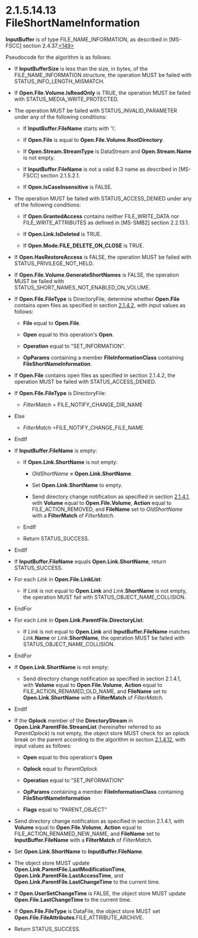 <html dir="LTR" xmlns:mshelp="http://msdn.microsoft.com/mshelp" xmlns:ddue="http://ddue.schemas.microsoft.com/authoring/2003/5" xmlns:xlink="http://www.w3.org/1999/xlink" xmlns:tool="http://www.microsoft.com/tooltip">
    <head>
        <meta http-equiv="Content-Type" content="text/html; CHARSET=utf-8"></meta>
        <meta name="save" content="history"></meta>
        <title>2.1.5.14.13 FileShortNameInformation</title>
        <xml>
            <mshelp:toctitle title="2.1.5.14.13 FileShortNameInformation"></mshelp:toctitle>
            <mshelp:rltitle title="[MS-FSA]: FileShortNameInformation"></mshelp:rltitle>
            <mshelp:keyword index="A" term="13f8d991-c37a-4156-8e29-9200c13441c9"></mshelp:keyword>
            <mshelp:attr name="DCSext.ContentType" value="open specification"></mshelp:attr>
            <mshelp:attr name="AssetID" value="13f8d991-c37a-4156-8e29-9200c13441c9"></mshelp:attr>
            <mshelp:attr name="TopicType" value="kbRef"></mshelp:attr>
            <mshelp:attr name="DCSext.Title" value="[MS-FSA]: FileShortNameInformation" />
        </xml>
    </head>
    <body>
        <div id="header">
            <h1 class="heading">2.1.5.14.13 FileShortNameInformation</h1>
        </div>
        <div id="mainSection">
            <div id="mainBody">
                <div id="allHistory" class="saveHistory"></div>
                <div id="sectionSection0" class="section" name="collapseableSection">
                    

<p><b>InputBuffer</b> is of type FILE_NAME_INFORMATION, as
described in <mshelp:link keywords="efbfe127-73ad-4140-9967-ec6500e66d5e" tabindex="0">[MS-FSCC]</mshelp:link>
section <mshelp:link keywords="80cecad8-9172-4c42-af90-f890a84f2abc" tabindex="0">2.4.37</mshelp:link>.<a id="Appendix_A_Target_149"></a><a href="4e3695bd-7574-4f24-a223-b4679c065b63.html#Appendix_A_149" aria-label="Product behavior note 149">&lt;149&gt;</a></p>

<p>Pseudocode for the algorithm is as follows:</p>

<ul><li><p><span><span> 
</span></span>If <b>InputBufferSize</b> is less than the size, in bytes, of the
FILE_NAME_INFORMATION structure, the operation MUST be failed with
STATUS_INFO_LENGTH_MISMATCH.</p>

</li><li><p><span><span> 
</span></span>If <b>Open.File.Volume.IsReadOnly</b> is TRUE, the operation MUST
be failed with STATUS_MEDIA_WRITE_PROTECTED.</p>

</li><li><p><span><span> 
</span></span>The operation MUST be failed with STATUS_INVALID_PARAMETER under
any of the following conditions:</p>

<ul><li><p><span><span>  </span></span>If <b>InputBuffer.FileName</b>
starts with '\'.</p>

</li><li><p><span><span>  </span></span>If <b>Open.File</b>
is equal to <b>Open.File.Volume.RootDirectory</b>.</p>

</li><li><p><span><span>  </span></span>If <b>Open.Stream.StreamType</b>
is DataStream and <b>Open.Stream.Name</b> is not empty.</p>

</li><li><p><span><span>  </span></span>If <b>InputBuffer.FileName</b>
is not a valid 8.3 name as described in [MS-FSCC] section <mshelp:link keywords="18e63b13-ba43-4f5f-a5b7-11e871b71f14" tabindex="0">2.1.5.2.1</mshelp:link>.</p>

</li><li><p><span><span>  </span></span>If <b>Open.IsCaseInsensitive</b>
is FALSE.</p>

</li></ul></li><li><p><span><span> 
</span></span>The operation MUST be failed with STATUS_ACCESS_DENIED under any of
the following conditions:</p>

<ul><li><p><span><span>  </span></span>If <b>Open.GrantedAccess</b>
contains neither FILE_WRITE_DATA nor FILE_WRITE_ATTRIBUTES as defined in <mshelp:link keywords="5606ad47-5ee0-437a-817e-70c366052962" tabindex="0">[MS-SMB2]</mshelp:link>
section <mshelp:link keywords="b3af3aaf-9271-4419-b326-eba0341df7d2" tabindex="0">2.2.13.1</mshelp:link>.</p>

</li><li><p><span><span>  </span></span>If <b>Open.Link.IsDeleted</b>
is TRUE.</p>

</li><li><p><span><span>  </span></span>If <b>Open.Mode.FILE_DELETE_ON_CLOSE</b>
is TRUE.</p>

</li></ul></li><li><p><span><span> 
</span></span>If <b>Open.HasRestoreAccess</b> is FALSE, the operation MUST be
failed with STATUS_PRIVILEGE_NOT_HELD.</p>

</li><li><p><span><span> 
</span></span>If <b>Open.File.Volume.GenerateShortNames</b> is FALSE, the
operation MUST be failed with STATUS_SHORT_NAMES_NOT_ENABLED_ON_VOLUME.</p>

</li><li><p><span><span> 
</span></span>If <b>Open.File.FileType</b> is DirectoryFile, determine whether <b>Open.File</b>
contains open files as specified in section <a href="133840e4-778e-44ca-9b41-da2323615075.html">2.1.4.2</a>, with input values
as follows:</p>

<ul><li><p><span><span>  </span></span><b>File</b>
equal to <b>Open.File</b>.</p>

</li><li><p><span><span>  </span></span><b>Open</b>
equal to this operation's <b>Open</b>.</p>

</li><li><p><span><span>  </span></span><b>Operation</b>
equal to &quot;SET_INFORMATION&quot;.</p>

</li><li><p><span><span>  </span></span><b>OpParams</b>
containing a member <b>FileInformationClass</b> containing <b>FileShortNameInformation</b>.</p>

</li></ul></li><li><p><span><span> 
</span></span>If <b>Open.File</b> contains open files as specified in section
2.1.4.2, the operation MUST be failed with STATUS_ACCESS_DENIED.</p>

</li><li><p><span><span> 
</span></span>If <b>Open.File.FileType</b> is DirectoryFile:</p>

<ul><li><p><span><span>  </span></span><i>FilterMatch</i>
= FILE_NOTIFY_CHANGE_DIR_NAME</p>

</li></ul></li><li><p><span><span> 
</span></span>Else</p>

<ul><li><p><span><span>  </span></span><i>FilterMatch</i>
=FILE_NOTIFY_CHANGE_FILE_NAME</p>

</li></ul></li><li><p><span><span> 
</span></span>EndIf</p>

</li><li><p><span><span> 
</span></span>If <b>InputBuffer.FileName</b> is empty:</p>

<ul><li><p><span><span>  </span></span>If <b>Open.Link.ShortName</b>
is not empty:</p>

<ul><li><p><span><span> 
</span></span><i>OldShortName</i> <b>= Open.Link.ShortName</b>.</p>

</li><li><p><span><span> 
</span></span>Set <b>Open.Link.ShortName</b> to empty.</p>

</li><li><p><span><span> 
</span></span>Send directory change notification as specified in section <a href="7f757efa-ba81-4c0e-a4c7-d11d7beed109.html">2.1.4.1</a>, with <b>Volume</b>
equal to <b>Open.File.Volume</b>, <b>Action</b> equal to FILE_ACTION_REMOVED,
and <b>FileName</b> set to <i>OldShortName</i> with a <b>FilterMatch</b> of <i>FilterMatch</i>.</p>

</li></ul></li><li><p><span><span>  </span></span>EndIf</p>

</li><li><p><span><span>  </span></span>Return
STATUS_SUCCESS.</p>

</li></ul></li><li><p><span><span> 
</span></span>EndIf</p>

</li><li><p><span><span> 
</span></span>If <b>InputBuffer.FileName</b> equals <b>Open.Link.ShortName</b>,
return STATUS_SUCCESS.</p>

</li><li><p><span><span> 
</span></span>For each <i>Link</i> in <b>Open.File.LinkList</b>:</p>

<ul><li><p><span><span>  </span></span>If <i>Link</i>
is not equal to <b>Open.Link</b> and <i>Link</i>.<b>ShortName</b> is not empty,
the operation MUST fail with STATUS_OBJECT_NAME_COLLISION.</p>

</li></ul></li><li><p><span><span> 
</span></span>EndFor</p>

</li><li><p><span><span> 
</span></span>For each <i>Link</i> in <b>Open.Link.ParentFile.DirectoryList</b>:</p>

<ul><li><p><span><span>  </span></span>If <i>Link</i>
is not equal to <b>Open.Link</b> and <b>InputBuffer.FileName</b> matches <i>Link</i>.<b>Name</b>
or <i>Link</i>.<b>ShortName</b>, the operation MUST be failed with
STATUS_OBJECT_NAME_COLLISION.</p>

</li></ul></li><li><p><span><span> 
</span></span>EndFor</p>

</li><li><p><span><span> 
</span></span>If <b>Open.Link.ShortName</b> is not empty:</p>

<ul><li><p><span><span>  </span></span>Send
directory change notification as specified in section 2.1.4.1, with <b>Volume</b>
equal to <b>Open</b>.<b>File.Volume</b>, <b>Action</b> equal to
FILE_ACTION_RENAMED_OLD_NAME, and <b>FileName</b> set to <b>Open.Link.ShortName</b>
with a <b>FilterMatch</b> of <i>FilterMatch</i>.</p>

</li></ul></li><li><p><span><span> 
</span></span>EndIf</p>

</li><li><p><span><span> 
</span></span>If the <b>Oplock</b> member of the <b>DirectoryStream</b> in <b>Open.Link.ParentFile.StreamList</b>
(hereinafter referred to as <i>ParentOplock</i>) is not empty, the object store
MUST check for an oplock break on the parent according to the algorithm in
section <a href="306239fb-cb60-49fe-b293-df4d1a5f757a.html">2.1.4.12</a>, with
input values as follows:</p>

<ul><li><p><span><span>  </span></span><b>Open</b>
equal to this operation's <b>Open</b></p>

</li><li><p><span><span>  </span></span><b>Oplock</b>
equal to <i>ParentOplock</i></p>

</li><li><p><span><span>  </span></span><b>Operation</b>
equal to &quot;SET_INFORMATION&quot;</p>

</li><li><p><span><span>  </span></span><b>OpParams</b>
containing a member <b>FileInformationClass</b> containing <b>FileShortNameInformation</b></p>

</li><li><p><span><span>  </span></span><b>Flags</b>
equal to &quot;PARENT_OBJECT&quot;</p>

</li></ul></li><li><p><span><span> 
</span></span>Send directory change notification as specified in section 2.1.4.1,
with <b>Volume</b> equal to <b>Open</b>.<b>File.Volume</b>, <b>Action</b> equal
to FILE_ACTION_RENAMED_NEW_NAME, and <b>FileName</b> set to <b>InputBuffer.FileName</b>
with a <b>FilterMatch</b> of <i>FilterMatch</i>.</p>

</li><li><p><span><span> 
</span></span>Set <b>Open.Link.ShortName</b> to <b>InputBuffer.FileName</b>.</p>

</li><li><p><span><span> 
</span></span>The object store MUST update <b>Open.Link.ParentFile.LastModificationTime</b>,
<b>Open.Link.ParentFile.LastAccessTime</b>, and <b>Open.Link.ParentFile.LastChangeTime</b>
to the current time.</p>

</li><li><p><span><span> 
</span></span>If <b>Open.UserSetChangeTime</b> is FALSE, the object store MUST
update <b>Open.File.LastChangeTime</b> to the current time.</p>

</li><li><p><span><span> 
</span></span>If <b>Open.File.FileType</b> is DataFile, the object store MUST
set <b>Open.File.FileAttributes</b>.FILE_ATTRIBUTE_ARCHIVE.</p>

</li><li><p><span><span> 
</span></span>Return STATUS_SUCCESS.</p>

</li></ul>
                </div>
            </div>
        </div>
    </body>
</html>